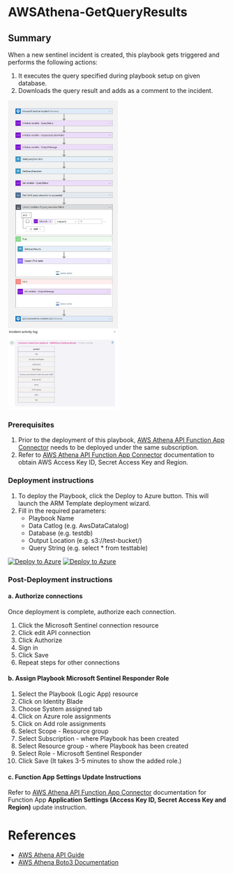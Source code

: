 # AWSAthena-GetQueryResults

## Summary

When a new sentinel incident is created, this playbook gets triggered and performs the following actions:

1. It executes the query specified during playbook setup on given database. 
2. Downloads the query result and adds as a comment to the incident.

<img src="./images/Playbook_AWSAthena.jpg" width="50%"/><br>
<img src="./images/Incident_Comment.jpg" width="50%"/><br>

### Prerequisites

1. Prior to the deployment of this playbook, [AWS Athena API Function App Connector](../../CustomConnector/AWSAthena_FunctionAppConnector/) needs to be deployed under the same subscription.
2. Refer to [AWS Athena API Function App Connector](../../CustomConnector/AWSAthena_FunctionAppConnector/readme.md) documentation to obtain AWS Access Key ID, Secret Access Key and Region. 

### Deployment instructions

1. To deploy the Playbook, click the Deploy to Azure button. This will launch the ARM Template deployment wizard.
2. Fill in the required parameters:
    * Playbook Name
    * Data Catlog (e.g. AwsDataCatalog)
    * Database (e.g. testdb)
    * Output Location (e.g. s3://test-bucket/)
    * Query String (e.g. select * from testtable)

[![Deploy to Azure](https://aka.ms/deploytoazurebutton)](https://portal.azure.com/#create/Microsoft.Template/uri/https%3A%2F%2Fraw.githubusercontent.com%2FAzure%2FAzure-Sentinel%2Forigin%2Fusers%2Frahul%2Faws-athena%2FSolutions%2FAWSAthena%2FPlaybooks%2FAWSAthenaPlaybooks%2FAWSAthena-GetQueryResults%2Fazuredeploy.json) [![Deploy to Azure](https://aka.ms/deploytoazuregovbutton)](https://portal.azure.us/#create/Microsoft.Template/uri/https%3A%2F%2Fraw.githubusercontent.com%2FAzure%2FAzure-Sentinel%2Forigin%2Fusers%2Frahul%2Faws-athena%2FSolutions%2FAWSAthena%2FPlaybooks%2FAWSAthenaPlaybooks%2FAWSAthena-GetQueryResults%2Fazuredeploy.json)

### Post-Deployment instructions

#### a. Authorize connections

Once deployment is complete, authorize each connection.

1. Click the Microsoft Sentinel connection resource
2. Click edit API connection
3. Click Authorize
4. Sign in
5. Click Save
6. Repeat steps for other connections

#### b. Assign Playbook Microsoft Sentinel Responder Role
1. Select the Playbook (Logic App) resource
2. Click on Identity Blade
3. Choose System assigned tab
4. Click on Azure role assignments
5. Click on Add role assignments
6. Select Scope - Resource group
7. Select Subscription - where Playbook has been created
8. Select Resource group - where Playbook has been created
9. Select Role - Microsoft Sentinel Responder
10. Click Save (It takes 3-5 minutes to show the added role.)

#### c. Function App Settings Update Instructions
Refer to [AWS Athena API Function App Connector](../../CustomConnector/AWSAthena_FunctionAppConnector/readme.md) documentation for Function App **Application Settings (Access Key ID, Secret Access Key and Region)** update instruction.

#  References
 - [AWS Athena API Guide](https://docs.aws.amazon.com/athena/latest/APIReference/Welcome.html)
 - [AWS Athena Boto3 Documentation](https://boto3.amazonaws.com/v1/documentation/api/latest/reference/services/athena.html)